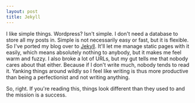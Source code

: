 ```yaml
---
layout: post
title: Jekyll
---
```


I like simple things. Wordpress? Isn't simple. I don't need a database to store all my posts in. Simple is not necessarily easy or fast, but it is flexible. So I've ported my blog over to [Jekyll](https://github.com/mojombo/jekyll). It'll let me manage static pages with it easily, which means absolutely nothing to anybody, but it makes me feel warm and fuzzy. I also broke a lot of URLs, but my gut tells me that nobody cares about that either. Because if I don't write much, nobody tends to read it. Yanking things around wildly so I feel like writing is thus more productive than being a perfectionist and not writing anything.

So, right. If you're reading this, things look different than they used to and the mission is a success.
